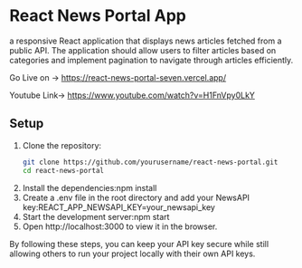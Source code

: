 #  React News Portal App

<p>a responsive React application that displays news articles fetched from a public API. The application should allow users to filter articles based on categories and implement pagination to navigate through articles efficiently.</p>

Go Live on -> https://react-news-portal-seven.vercel.app/

Youtube Link-> https://www.youtube.com/watch?v=H1FnVpy0LkY

## Setup

1. Clone the repository:
   ```sh
   git clone https://github.com/yourusername/react-news-portal.git
   cd react-news-portal
2.  Install the dependencies:npm install
3.  Create a .env file in the root directory and add your NewsAPI key:REACT_APP_NEWSAPI_KEY=your_newsapi_key
4.  Start the development server:npm start
5.  Open http://localhost:3000 to view it in the browser.

By following these steps, you can keep your API key secure while still allowing others to run your project locally with their own API keys.

